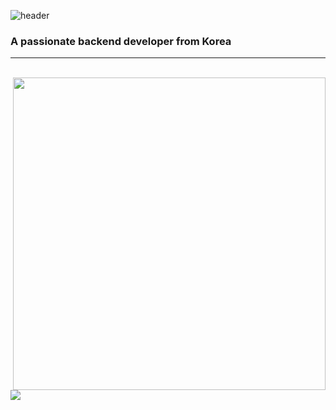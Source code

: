 ![header](https://capsule-render.vercel.app/api?type=Waving&color=gradient&height=200&text=Ingwon&nbsp;Hwang&fontAlign=70&fontAlignY=40&animation=twinkling)
<!--
**ingwon97/ingwon97** is a ✨ _special_ ✨ repository because its `README.md` (this file) appears on your GitHub profile.

Here are some ideas to get you started:

- 🔭 I’m currently working on ...
- 🌱 I’m currently learning ...
- 👯 I’m looking to collaborate on ...
- 🤔 I’m looking for help with ...
- 💬 Ask me about ...
- 📫 How to reach me: ...
- 😄 Pronouns: ...
- ⚡ Fun fact: ...
-->
<!-- <h1 align="left">Hi 👋, I'm ingwon</h1> -->
<h3 align="left">A passionate backend developer from Korea</h3>

<!-- <h3 align="left">Connect with me:</h3> -->
<p align="left">
</p>
<hr>
<br>
<!--[![Anurag's GitHub stats](https://github-readme-stats.vercel.app/api?username=ingwon97&theme=codeSTACKr)](https://github.com/ingwon97/github-readme-stats)-->


<img align='right' src="https://github-readme-stats.vercel.app/api?username=ingwon97&theme=codeSTACKr" width="500">
<img align='left' src="http://mazassumnida.wtf/api/v2/generate_badge?boj=ghkdrnjs180">
